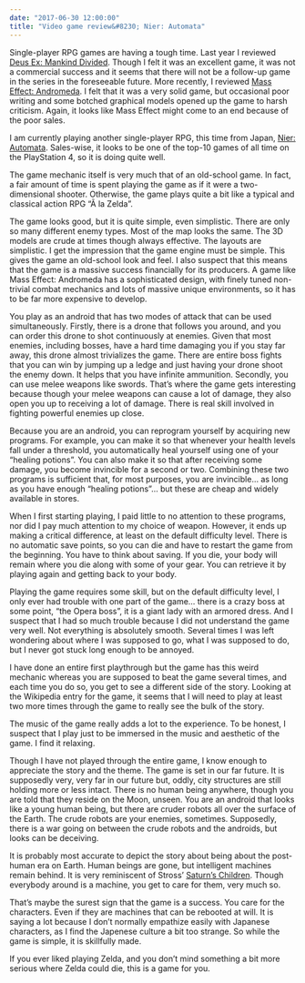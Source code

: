 ```yaml
---
date: "2017-06-30 12:00:00"
title: "Video game review&#8230; Nier: Automata"
---
```




Single-player RPG games are having a tough time. Last year I reviewed [Deus Ex: Mankind Divided](/lemire/blog/2016/10/31/my-review-of-deus-ex-mankind-divided-video-game/). Though I felt it was an excellent game, it was not a commercial success and it seems that there will not be a follow-up game in the series in the foreseeable future. More recently, I reviewed [Mass Effect: Andromeda](/lemire/blog/2017/03/27/the-technology-of-mass-effect-andromeda/). I felt that it was a very solid game, but occasional poor writing and some botched graphical models opened up the game to harsh criticism. Again, it looks like Mass Effect might come to an end because of the poor sales.

I am currently playing another single-player RPG, this time from Japan, [Nier: Automata](https://en.wikipedia.org/wiki/Nier:_Automata). Sales-wise, it looks to be one of the top-10 games of all time on the PlayStation 4, so it is doing quite well.

The game mechanic itself is very much that of an old-school game. In fact, a fair amount of time is spent playing the game as if it were a two-dimensional shooter. Otherwise, the game plays quite a bit like a typical and classical action RPG &ldquo;Ã  la Zelda&rdquo;.

The game looks good, but it is quite simple, even simplistic. There are only so many different enemy types. Most of the map looks the same. The 3D models are crude at times though always effective. The layouts are simplistic. I get the impression that the game engine must be simple. This gives the game an old-school look and feel. I also suspect that this means that the game is a massive success financially for its producers. A game like Mass Effect: Andromeda has a sophisticated design, with finely tuned non-trivial combat mechanics and lots of massive unique environments, so it has to be far more expensive to develop.

You play as an android that has two modes of attack that can be used simultaneously. Firstly, there is a drone that follows you around, and you can order this drone to shot continuously at enemies. Given that most enemies, including bosses, have a hard time damaging you if you stay far away, this drone almost trivializes the game. There are entire boss fights that you can win by jumping up a ledge and just having your drone shoot the enemy down. It helps that you have infinite ammunition. Secondly, you can use melee weapons like swords. That&rsquo;s where the game gets interesting because though your melee weapons can cause a lot of damage, they also open you up to receiving a lot of damage. There is real skill involved in fighting powerful enemies up close.

Because you are an android, you can reprogram yourself by acquiring new programs. For example, you can make it so that whenever your health levels fall under a threshold, you automatically heal yourself using one of your &ldquo;healing potions&rdquo;. You can also make it so that after receiving some damage, you become invincible for a second or two. Combining these two programs is sufficient that, for most purposes, you are invincible&hellip; as long as you have enough &ldquo;healing potions&rdquo;&hellip; but these are cheap and widely available in stores.

When I first starting playing, I paid little to no attention to these programs, nor did I pay much attention to my choice of weapon. However, it ends up making a critical difference, at least on the default difficulty level.
There is no automatic save points, so you can die and have to restart the game from the beginning. You have to think about saving. If you die, your body will remain where you die along with some of your gear. You can retrieve it by playing again and getting back to your body.

Playing the game requires some skill, but on the default difficulty level, I only ever had trouble with one part of the game&hellip; there is a crazy boss at some point, &ldquo;the Opera boss&rdquo;, it is a giant lady with an armored dress. And I suspect that I had so much trouble because I did not understand the game very well.
Not everything is absolutely smooth. Several times I was left wondering about where I was supposed to go, what I was supposed to do, but I never got stuck long enough to be annoyed.

I have done an entire first playthrough but the game has this weird mechanic whereas you are supposed to beat the game several times, and each time you do so, you get to see a different side of the story. Looking at the Wikipedia entry for the game, it seems that I will need to play at least two more times through the game to really see the bulk of the story.

The music of the game really adds a lot to the experience. To be honest, I suspect that I play just to be immersed in the music and aesthetic of the game. I find it relaxing.

Though I have not played through the entire game, I know enough to appreciate the story and the theme. The game is set in our far future. It is supposedly very, very far in our future but, oddly, city structures are still holding more or less intact. There is no human being anywhere, though you are told that they reside on the Moon, unseen. You are an android that looks like a young human being, but there are cruder robots all over the surface of the Earth. The crude robots are your enemies, sometimes. Supposedly, there is a war going on between the crude robots and the androids, but looks can be deceiving.

It is probably most accurate to depict the story about being about the post-human era on Earth. Human beings are gone, but intelligent machines remain behind. It is very reminiscent of Stross&rsquo; [Saturn&rsquo;s Children](https://www.amazon.com/dp/B0013A1IYI/). Though everybody around is a machine, you get to care for them, very much so.

That&rsquo;s maybe the surest sign that the game is a success. You care for the characters. Even if they are machines that can be rebooted at will. It is saying a lot because I don&rsquo;t normally empathize easily with Japanese characters, as I find the Japenese culture a bit too strange. So while the game is simple, it is skillfully made.

If you ever liked playing Zelda, and you don&rsquo;t mind something a bit more serious where Zelda could die, this is a game for you.

